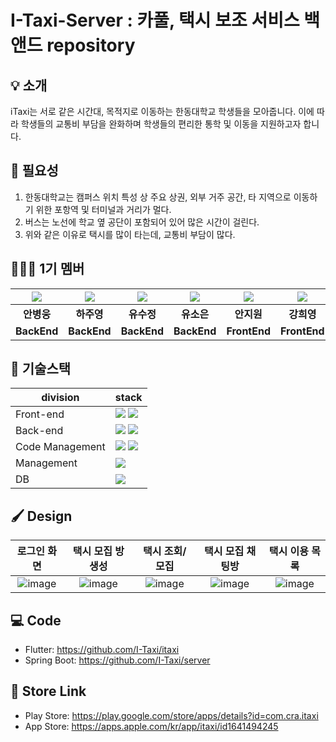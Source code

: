# I-Taxi-Server : 카풀, 택시 보조 서비스 백앤드 repository

## :bulb: 소개
iTaxi는 서로 같은 시간대, 목적지로 이동하는 한동대학교 학생들을 모아줍니다. 이에 따라 학생들의 교통비 부담을 완화하며 학생들의 편리한 통학 및 이동을 지원하고자 합니다.  
  
  
## :memo: 필요성
1. 한동대학교는 캠퍼스 위치 특성 상 주요 상권, 외부 거주 공간, 타 지역으로 이동하기 위한 포항역 및 터미널과 거리가 멀다.  
2. 버스는 노선에 학교 옆 공단이 포함되어 있어 많은 시간이 걸린다.  
3. 위와 같은 이유로 택시를 많이 타는데, 교통비 부담이 많다.  
  
## 🧑‍🤝‍🧑 1기 멤버
| ![](https://github.com/gomster96.png) | ![](https://github.com/Juyoungit.png) | ![](https://github.com/crystalYoo99.png) | ![](https://github.com//YuSoeun.png) | ![](https://github.com/AnJW-HGU.png) | ![](https://github.com/kang-heeyoung.png) | 
| :--------------------------------------: | :-----------------------------------: | :------------------------------------: | :------------------------------------: | :------------------------------------: | :------------------------------------: |
|             **안병웅**              |            **하주영**            |            **유수정**             |             **유소은**             |             **안지원**             |             **강희영**             |
|             **BackEnd**              |            **BackEnd**            |            **BackEnd**             |             **BackEnd**             |             **FrontEnd**             |             **FrontEnd**             |.  

  
## 🔧 기술스택

| division        | stack                                                                                                                                                                                                                                                                                                       |
| --------------- | ----------------------------------------------------------------------------------------------------------------------------------------------------------------------------------------------------------------------------------------------------------------------------------------------------------- |
| Front-end       | <img src="https://img.shields.io/badge/Flutter-%2302569B.svg?style=for-the-badge&logo=Flutter&logoColor=white">  <img src="https://img.shields.io/badge/firebase-%23039BE5.svg?style=for-the-badge&logo=firebase">
| Back-end        |  <img src="https://img.shields.io/badge/springboot-6DB33F?style=for-the-badge&logo=springboot&logoColor=black"> <img src="https://img.shields.io/badge/jpa-6DB33F?style=for-the-badge&logo=springboot&logoColor=black">|
| Code Management | <img src="https://img.shields.io/badge/git-F05032?style=for-the-badge&logo=git&logoColor=black"> <img src="https://img.shields.io/badge/github-181717?style=for-the-badge&logo=github&logoColor=black"> |
| Management      | <img src="https://img.shields.io/badge/docker-%230db7ed.svg?style=for-the-badge&logo=docker&logoColor=white">                                 |
| DB              | <img src="https://img.shields.io/badge/mysql-4479A1?style=for-the-badge&logo=mysql&logoColor=black"> |
  
## 🖌️ Design
|             **로그인 화면**              |            **택시 모집 방 생성**            |            **택시 조회/모집**             |             **택시 모집 채팅방**             |             **택시 이용 목록**             |
| :-----------------------------------: | :-----------------------------------: | :-----------------------------------: | :-----------------------------------: | :-----------------------------------: |
| ![image](https://user-images.githubusercontent.com/68419318/203197331-4f30d17c-e703-4fc7-95c0-46ce8c01efd6.png) | ![image](https://user-images.githubusercontent.com/68419318/203197400-73990523-f2cd-419a-abad-e29b59a4db52.png) | ![image](https://user-images.githubusercontent.com/68419318/203197448-dec76ff0-0c84-4ede-84e8-37673c67a8f2.png) | ![image](https://user-images.githubusercontent.com/68419318/203197476-fb3c5052-c451-46f1-84f3-1f2325461206.png) | ![image](https://user-images.githubusercontent.com/68419318/203197505-df07bdb6-145d-47a2-9a78-0243d52dbafa.png) |.  
  
  
## 💻 Code
- Flutter: https://github.com/I-Taxi/itaxi  
- Spring Boot: https://github.com/I-Taxi/server  
  
  
## 🏪 Store Link
- Play Store: https://play.google.com/store/apps/details?id=com.cra.itaxi  
- App Store: https://apps.apple.com/kr/app/itaxi/id1641494245  
  
